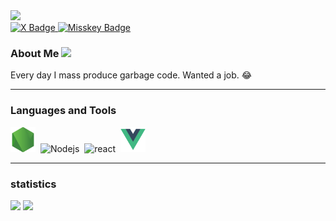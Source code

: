 
<div id="header" align="left">
  <img src="https://media.tenor.com/5ZScZAHC6MQAAAAC/kokoa_waiwai.gif" width="200">
  <div id="badges">
    <a href="https://twitter.com/ciel_vr" target="_blank">
      <img src="https://img.shields.io/badge/Twitter(X)-black?style=for-the-badge&logo=x&logoColor=white" alt="X Badge"/>
    </a>
    <a href="https://misskey.resonite.love/@kokoa_" target="_blank">
      <img src="https://img.shields.io/badge/Misskey-A1CA03?style=for-the-badge&logo=misskey&logoColor=white" alt="Misskey Badge"/>
    </a>
  </div>
</div>

### About Me <img src="https://media.tenor.com/5ZScZAHC6MQAAAAC/kokoa_waiwai.gif" width="25"> 
Every day I mass produce garbage code. Wanted a job. :joy:

---

### Languages and Tools

<p>
  <img src="https://github.com/devicons/devicon/blob/master/icons/nodejs/nodejs-original.svg" title="Nodejs" alt="Nodejs" width="40" height="40"/>&nbsp;
  <img src="https://cdn.jsdelivr.net/gh/devicons/devicon/icons/typescript/typescript-original.svg" title="TypeScript" alt="Nodejs" width="40" height="40"/>&nbsp;
  <img src="https://cdn.jsdelivr.net/gh/devicons/devicon/icons/react/react-original.svg" title="Vuejs" alt="react" width="40" height="40"/>&nbsp;
  <img src="https://github.com/devicons/devicon/blob/master/icons/vuejs/vuejs-original.svg" title="Vuejs" alt="Vuejs" width="40" height="40"/>&nbsp;
</p>

---

### statistics
<div align="">
   <img src="https://github-profile-trophy.vercel.app/?username=rassi0429&row=1&no-bg=true&no-frame=true&theme=darkhub" />
   <img src="https://github-profile-summary-cards.vercel.app/api/cards/profile-details?username=rassi0429&theme=github_dark" />
</div>

